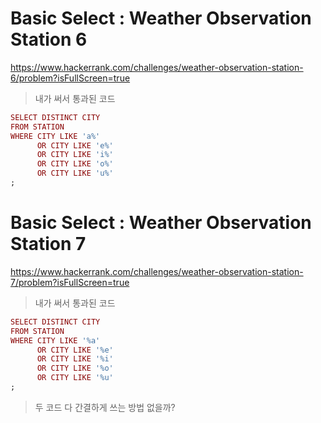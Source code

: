 # Basic Select : Weather Observation Station 6
https://www.hackerrank.com/challenges/weather-observation-station-6/problem?isFullScreen=true
> 내가 써서 통과된 코드
```ruby
SELECT DISTINCT CITY
FROM STATION
WHERE CITY LIKE 'a%'
      OR CITY LIKE 'e%'
      OR CITY LIKE 'i%'
      OR CITY LIKE 'o%'
      OR CITY LIKE 'u%'
;
```
# Basic Select : Weather Observation Station 7
https://www.hackerrank.com/challenges/weather-observation-station-7/problem?isFullScreen=true
> 내가 써서 통과된 코드
```ruby
SELECT DISTINCT CITY
FROM STATION
WHERE CITY LIKE '%a'
      OR CITY LIKE '%e'
      OR CITY LIKE '%i'
      OR CITY LIKE '%o'
      OR CITY LIKE '%u'
;
```
> 두 코드 다 간결하게 쓰는 방법 없을까?
